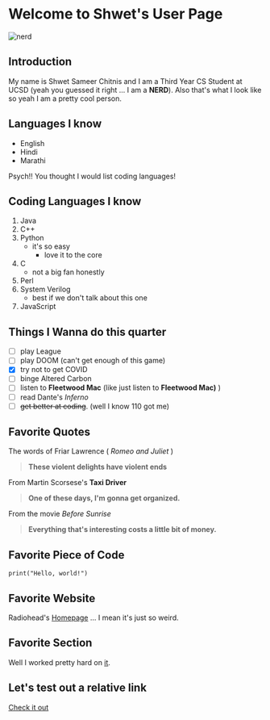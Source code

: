 # Welcome to Shwet's User Page

![nerd](https://user-images.githubusercontent.com/46432980/103955999-6ddb4780-50fc-11eb-88ef-313c80a0036f.jpg)

## Introduction


My name is Shwet Sameer Chitnis and I am a Third Year CS Student at UCSD (yeah you guessed it right ... I am a **NERD**).
Also that's what I look like so yeah I am a pretty cool person.

## Languages I know

- English
- Hindi
- Marathi

Psych!! You thought I would list coding languages!

## Coding Languages I know

1. Java
2. C++
3. Python
   - it's so easy
      - love it to the core
4. C
   - not a big fan honestly
5. Perl
6. System Verilog
   - best if we don't talk about this one
7. JavaScript

## Things I Wanna do this quarter

- [ ] play League
- [ ] play DOOM (can't get enough of this game)
- [x] try not to get COVID
- [ ] binge Altered Carbon
- [ ] listen to **Fleetwood Mac** (like just listen to **Fleetwood Mac)** )
- [ ] read Dante's *Inferno*
- [ ] ~~get better at coding~~. (well I know 110 got me)

## Favorite Quotes

The words of Friar Lawrence ( *Romeo and Juliet* )
>**These violent delights have violent ends**


From Martin Scorsese's **Taxi Driver**
>**One of these days, I'm gonna get organized.**


From the movie *Before Sunrise*
>**Everything that's interesting costs a little bit of money.**

## Favorite Piece of Code

```
print("Hello, world!")
```

## Favorite Website

Radiohead's [Homepage](https://www.radiohead.com) ... I mean it's just so weird.

## Favorite Section

Well I worked pretty hard on [it](https://github.com/s2chitni/my-github-pages-project/blob/main/README.md#things-i-wanna-do-this-quarter).

## Let's test out a relative link

[Check it out](testfolder/testfile.md)

